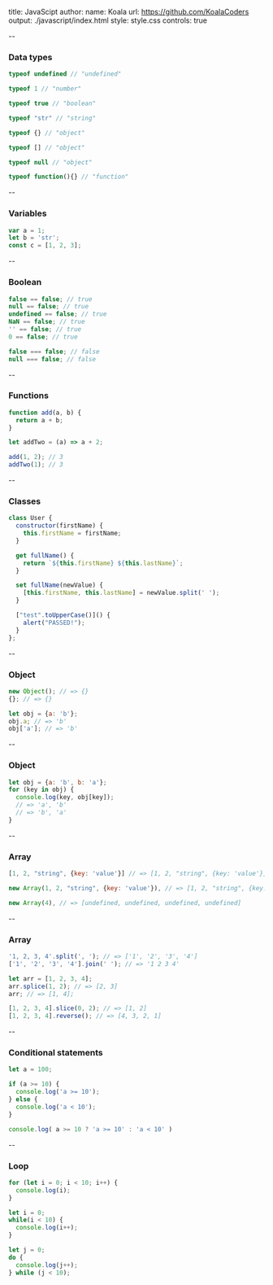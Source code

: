 title: JavaScipt
author:
  name: Koala
  url: https://github.com/KoalaCoders
output: ./javascript/index.html
style: style.css
controls: true


--
### Data types
```js
typeof undefined // "undefined"

typeof 1 // "number"

typeof true // "boolean"

typeof "str" // "string"

typeof {} // "object"

typeof [] // "object"

typeof null // "object"

typeof function(){} // "function"
```

--
### Variables
```js
var a = 1;
let b = 'str';
const c = [1, 2, 3];
```
--
### Boolean
```js
false == false; // true
null == false; // true
undefined == false; // true
NaN == false; // true
'' == false; // true
0 == false; // true

false === false; // false
null === false; // false

```
--
### Functions
```javascript
function add(a, b) {
  return a + b;
}

let addTwo = (a) => a + 2;

add(1, 2); // 3
addTwo(1); // 3

```
--
### Classes
```js
class User {
  constructor(firstName) {
    this.firstName = firstName;
  }

  get fullName() {
    return `${this.firstName} ${this.lastName}`;
  }

  set fullName(newValue) {
    [this.firstName, this.lastName] = newValue.split(' ');
  }

  ["test".toUpperCase()]() {
    alert("PASSED!");
  }
};
```
--
### Object
```javascript
new Object(); // => {}
{}; // => {}

let obj = {a: 'b'};
obj.a; // => 'b'
obj['a']; // => 'b'
```
--
### Object
```js
let obj = {a: 'b', b: 'a'};
for (key in obj) {
  console.log(key, obj[key]);
  // => 'a', 'b'
  // => 'b', 'a'
}
```
--
### Array
```javascript
[1, 2, "string", {key: 'value'}] // => [1, 2, "string", {key: 'value'}]

new Array(1, 2, "string", {key: 'value'}), // => [1, 2, "string", {key: 'value'}]

new Array(4), // => [undefined, undefined, undefined, undefined]
```
--
### Array
```js
'1, 2, 3, 4'.split(', '); // => ['1', '2', '3', '4']
['1', '2', '3', '4'].join(' '); // => '1 2 3 4'

let arr = [1, 2, 3, 4];
arr.splice(1, 2); // => [2, 3]
arr; // => [1, 4];

[1, 2, 3, 4].slice(0, 2); // => [1, 2]
[1, 2, 3, 4].reverse(); // => [4, 3, 2, 1]

```
--
### Сonditional statements

```javascript
let a = 100;

if (a >= 10) {
  console.log('a >= 10');
} else {
  console.log('a < 10');
}

console.log( a >= 10 ? 'a >= 10' : 'a < 10' )
```
--
### Loop

```javascript
for (let i = 0; i < 10; i++) {
  console.log(i);
}

let i = 0;
while(i < 10) {
  console.log(i++);
}

let j = 0;
do {
  console.log(j++);
} while (j < 10);
```
